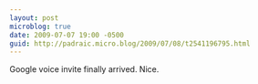 ```yaml
---
layout: post
microblog: true
date: 2009-07-07 19:00 -0500
guid: http://padraic.micro.blog/2009/07/08/t2541196795.html
---
```

Google voice invite finally arrived. Nice.
